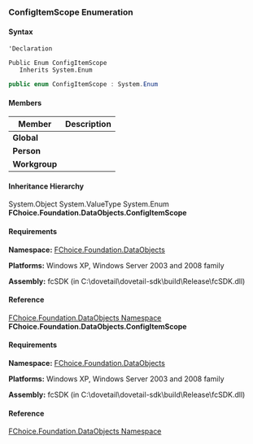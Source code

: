 ### ConfigItemScope Enumeration

#### Syntax

```vbnet
'Declaration

Public Enum ConfigItemScope
   Inherits System.Enum
```

```csharp
public enum ConfigItemScope : System.Enum
```

#### Members

| Member | Description |
| --- | --- |
| **Global** |   |
| **Person** |   |
| **Workgroup** |   |

#### Inheritance Hierarchy

System.Object
System.ValueType
System.Enum
**FChoice.Foundation.DataObjects.ConfigItemScope**

#### Requirements

**Namespace:** [FChoice.Foundation.DataObjects](fcSDK~FChoice.Foundation.DataObjects_namespace.md)

**Platforms:** Windows XP, Windows Server 2003 and 2008 family

**Assembly:** fcSDK (in C:\\dovetail\\dovetail-sdk\\build\\Release\\fcSDK.dll)

#### Reference

[FChoice.Foundation.DataObjects Namespace](fcSDK~FChoice.Foundation.DataObjects_namespace.md)
**FChoice.Foundation.DataObjects.ConfigItemScope**

#### Requirements

**Namespace:** [FChoice.Foundation.DataObjects](fcSDK~FChoice.Foundation.DataObjects_namespace.md)

**Platforms:** Windows XP, Windows Server 2003 and 2008 family

**Assembly:** fcSDK (in C:\\dovetail\\dovetail-sdk\\build\\Release\\fcSDK.dll)

#### Reference

[FChoice.Foundation.DataObjects Namespace](fcSDK~FChoice.Foundation.DataObjects_namespace.md)
